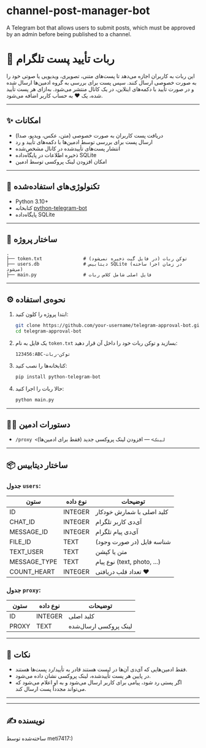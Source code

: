# channel-post-manager-bot
A Telegram bot that allows users to submit posts, which must be approved by an admin before being published to a channel.

# 🤖 ربات تأیید پست تلگرام

این ربات به کاربران اجازه می‌دهد تا پست‌های متنی، تصویری، ویدیویی یا صوتی خود را به صورت خصوصی ارسال کنند. سپس پست برای بررسی به گروه ادمین‌ها ارسال شده و در صورت تأیید با دکمه‌های اینلاین، در یک کانال منتشر می‌شود. به‌ازای هر پست تأیید شده، یک ❤️ به حساب کاربر اضافه می‌شود.

---

## ✨ امکانات

- دریافت پست کاربران به صورت خصوصی (متن، عکس، ویدیو، صدا)
- ارسال پست برای بررسی توسط ادمین‌ها با دکمه‌های تأیید و رد
- انتشار پست‌های تأییدشده در کانال مشخص‌شده
- ذخیره اطلاعات در پایگاه‌داده SQLite
- امکان افزودن لینک پروکسی توسط ادمین

---

## 🧩 تکنولوژی‌های استفاده‌شده

- Python 3.10+
- کتابخانه [python-telegram-bot](https://docs.python-telegram-bot.org/)
- پایگاه‌داده SQLite

---

## 📂 ساختار پروژه

```
.
├── token.txt               # توکن ربات (در فایل گیت ذخیره نمی‌شود)
├── users.db                # دیتابیس SQLite (در زمان اجرا ساخته می‌شود)
├── main.py                 # فایل اصلی شامل کلاس ربات
```

---

## ⚙️ نحوه‌ی استفاده

1. ابتدا پروژه را کلون کنید:
   ```bash
   git clone https://github.com/your-username/telegram-approval-bot.git
   cd telegram-approval-bot
   ```

2. یک فایل به نام `token.txt` بسازید و توکن ربات خود را داخل آن قرار دهید:
   ```
   123456:ABC-توکن-ربات
   ```

3. کتابخانه‌ها را نصب کنید:
   ```bash
   pip install python-telegram-bot
   ```

4. حالا ربات را اجرا کنید:
   ```bash
   python main.py
   ```

---

## 🧑‍💻 دستورات ادمین

- `/proxy <لینک>` — افزودن لینک پروکسی جدید (فقط برای ادمین‌ها)

---

## 📦 ساختار دیتابیس

### جدول `users`:
| ستون         | نوع داده    | توضیحات                    |
|--------------|-------------|-----------------------------|
| ID           | INTEGER     | کلید اصلی با شمارش خودکار |
| CHAT_ID      | INTEGER     | آی‌دی کاربر تلگرام         |
| MESSAGE_ID   | INTEGER     | آی‌دی پیام تلگرام          |
| FILE_ID      | TEXT        | شناسه فایل (در صورت وجود) |
| TEXT_USER    | TEXT        | متن یا کپشن                |
| MESSAGE_TYPE | TEXT        | نوع پیام (text, photo, ...) |
| COUNT_HEART  | INTEGER     | تعداد قلب دریافتی ❤️       |

### جدول `proxy`:
| ستون    | نوع داده  | توضیحات               |
|---------|-----------|------------------------|
| ID      | INTEGER   | کلید اصلی              |
| PROXY   | TEXT      | لینک پروکسی ارسال‌شده |

---

## 📌 نکات

- فقط ادمین‌هایی که آی‌دی آن‌ها در لیست هستند قادر به تأیید/رد پست‌ها هستند.
- در پایین هر پست تأییدشده، لینک پروکسی نشان داده می‌شود.
- اگر پستی رد شود، پیامی برای کاربر ارسال می‌شود و به او اعلام می‌شود که می‌تواند مجدداً پست ارسال کند.

---

---

## ✍️ نویسنده

ساخته‌شده توسط meti7417:)
